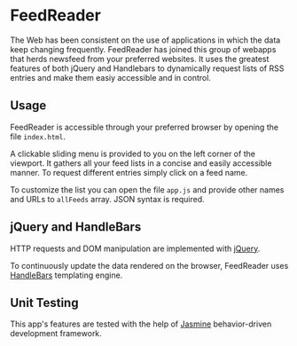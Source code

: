 # FeedReader

The Web has been consistent on the use of applications in which the data keep changing frequently. FeedReader has joined this group of webapps that herds newsfeed from your preferred websites. It uses the greatest features of  both jQuery and Handlebars to dynamically request lists of RSS entries and make them easiy accessible and in control.

## Usage

FeedReader is accessible through your preferred browser by opening the file `index.html`.

A clickable sliding menu is provided to you on the left corner of the viewport. It gathers all your feed lists in a concise and easily accessible manner. To request different entries simply click on a feed name.

To customize the list you can open the file `app.js` and provide other names and URLs to `allFeeds` array. JSON syntax is required.

## jQuery and HandleBars

HTTP requests and DOM manipulation are implemented with [jQuery](https://jquery.com/).

To continuously update the data rendered on the browser, FeedReader uses [HandleBars](https://handlebarsjs.com/) templating engine.

## Unit Testing

This app's features are tested with the help of [Jasmine](https://jasmine.github.io/index.html) behavior-driven development framework.